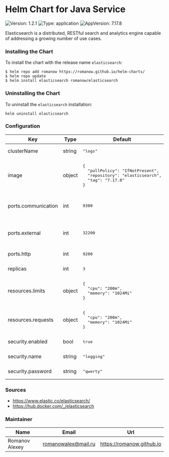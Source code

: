 # Helm Chart for Java Service

![Version: 1.2.1](https://img.shields.io/badge/Version-1.2.1-informational?style=flat-square) ![Type: application](https://img.shields.io/badge/Type-application-informational?style=flat-square) ![AppVersion: 7.17.8](https://img.shields.io/badge/AppVersion-7.17.8-informational?style=flat-square)

Elasticsearch is a distributed, RESTful search and analytics engine capable of addressing a growing number of use cases.

### Installing the Chart

To install the chart with the release name `elasticsearch`:

```shell
$ helm repo add romanow https://romanow.github.io/helm-charts/
$ helm repo update
$ helm install elasticsearch romanow/elasticsearch
```

### Uninstalling the Chart

To uninstall the `elasticsearch` installation:

```shell
helm uninstall elasticsearch
```

### Configuration

<table>
	<thead>
		<th>Key</th>
		<th>Type</th>
		<th>Default</th>
		<th>Description</th>
	</thead>
	<tbody>
		<tr>
			<td>clusterName</td>
			<td>string</td>
			<td><pre lang="json">
"logs"
</pre>
</td>
			<td>Cluster name</td>
		</tr>
		<tr>
			<td>image</td>
			<td>object</td>
			<td><pre lang="json">
{
  "pullPolicy": "IfNotPresent",
  "repository": "elasticsearch",
  "tag": "7.17.8"
}
</pre>
</td>
			<td>Image name and version</td>
		</tr>
		<tr>
			<td>ports.communication</td>
			<td>int</td>
			<td><pre lang="json">
9300
</pre>
</td>
			<td>ElasticSearch internal node communication port</td>
		</tr>
		<tr>
			<td>ports.external</td>
			<td>int</td>
			<td><pre lang="json">
32200
</pre>
</td>
			<td>If define, create NodePort for external usage</td>
		</tr>
		<tr>
			<td>ports.http</td>
			<td>int</td>
			<td><pre lang="json">
9200
</pre>
</td>
			<td>ElasticSearch REST port</td>
		</tr>
		<tr>
			<td>replicas</td>
			<td>int</td>
			<td><pre lang="json">
3
</pre>
</td>
			<td>Count of replicas</td>
		</tr>
		<tr>
			<td>resources.limits</td>
			<td>object</td>
			<td><pre lang="json">
{
  "cpu": "200m",
  "memory": "1024Mi"
}
</pre>
</td>
			<td>Limited resources</td>
		</tr>
		<tr>
			<td>resources.requests</td>
			<td>object</td>
			<td><pre lang="json">
{
  "cpu": "200m",
  "memory": "1024Mi"
}
</pre>
</td>
			<td>Requested resources</td>
		</tr>
		<tr>
			<td>security.enabled</td>
			<td>bool</td>
			<td><pre lang="json">
true
</pre>
</td>
			<td>Enable security</td>
		</tr>
		<tr>
			<td>security.name</td>
			<td>string</td>
			<td><pre lang="json">
"logging"
</pre>
</td>
			<td>Default username</td>
		</tr>
		<tr>
			<td>security.password</td>
			<td>string</td>
			<td><pre lang="json">
"qwerty"
</pre>
</td>
			<td>Default password</td>
		</tr>
	</tbody>
</table>

### Sources

* <https://www.elastic.co/elasticsearch/>
* <https://hub.docker.com/_/elasticsearch>

### Maintainer

| Name | Email | Url |
| ---- | ------ | --- |
| Romanov Alexey | <romanowalex@mail.ru> | <https://romanow.github.io> |
